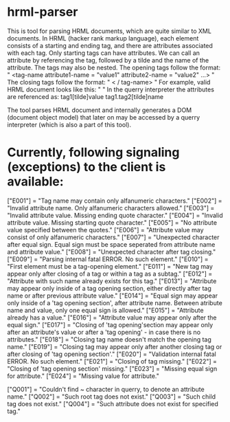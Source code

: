 # hrml-parser
This is tool for parsing HRML documents, which are quite similar to XML documents.
In HRML (hacker rank markup language), each element consists of a starting and ending tag, and there are attributes associated with each tag. Only starting tags can have attributes. We can call an attribute by referencing the tag, followed by a tilde and the name of the attribute. The tags may also be nested.
The opening tags follow the format: " <tag-name attribute1-name = "value1" attribute2-name = "value2" ...> "
The closing tags follow the format: " < / tag-name> "
For example, valid HRML document looks like this: " <tag1 value = "HelloWorld"> <tag2 name = "Name1"> </tag2> </tag1> "
In the querry interpreter the attributes are referenced as:  tag1[tilde]value   tag1.tag2[tilde]name

The tool parses HRML document and internally generates a DOM (document object model) that later on may be accessed by a querry interpreter (which is also a part of this tool).

# Currently, following signaling (exceptions) to the client is available:
["E001"] = "Tag name may contain only alfanumeric characters."
["E002"] = "Invalid attribute name. Only alfanumeric characters allowed."
["E003"] = "Invalid attribute value. Missing ending quote character."
["E004"] = "Invalid attribute value. Missing starting quote character."
["E005"] = "No attribute value specified between the quotes."
["E006"] = "Attribute value may consist of only alfanumeric characters."
["E007"] = "Unexpected character after equal sign. Equal sign must be space seperated from attribute name and attribute value."
["E008"] = "Unexpected character after tag closing."
["E009"] = "Parsing internal fatal ERROR. No such element."
["E010"] = "First element must be a tag-opening element."
["E011"] = "New tag may appear only after closing of a tag or within a tag as a subtag."
["E012"] = "Attribute with such name already exists for this tag."
["E013"] = "Attribute may appear only inside of a tag opening section, either directly after tag name or after previous attribute value."
["E014"] = "Equal sign may appear only inside of a 'tag opening section', after attribute name. Between atribute name and value, only one equal sign is allowed."
["E015"] = "Attribute already has a value."
["E016"] = "Attribute value may appear only after the equal sign."
["E017"] = "Closing of 'tag opening'section may appear only after an attribute's value or after a 'tag opening' - in case there is no attributes."
["E018"] = "Closing tag name doesn't match the opening tag name."
["E019"] = "Closing tag may appear only after another closing tag or after closing of 'tag opening section'."
["E020"] = "Validation internal fatal ERROR. No such element."
["E021"] = "Closing of tag missing."
["E022"] = "Closing of 'tag opening section' missing."
["E023"] = "Missing equal sign for attribute."
["E024"] = "Missing value for attribute."

["Q001"] = "Couldn't find ~ character in querry, to denote an attribute name."
["Q002"] = "Such root tag does not exist."
["Q003"] = "Such child tag does not exist."
["Q004"] = "Such attribute does not exist for specified tag."
